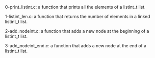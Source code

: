0-print_listint.c: a function that prints all the elements of a listint_t list.

1-listint_len.c: a function that returns the number of elements in a linked listint_t list.

2-add_nodeint.c: a function that adds a new node at the beginning of a listint_t list.

3-add_nodeint_end.c: a function that adds a new node at the end of a listint_t list.

